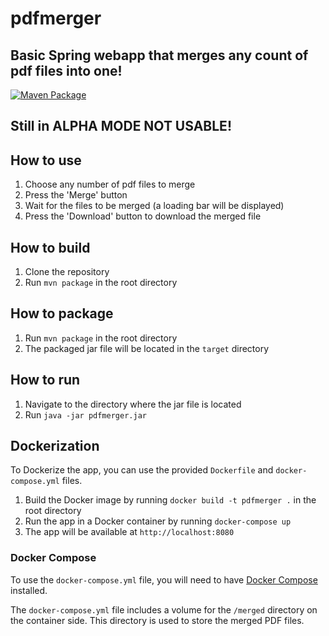 # pdfmerger
## Basic Spring webapp that merges any count of pdf files into one! 
[![Maven Package](https://github.com/RKolibri/pdfmerger/actions/workflows/maven.yml/badge.svg)](https://github.com/RKolibri/pdfmerger/actions/workflows/maven.yml)
##  Still in ALPHA MODE NOT USABLE!

## How to use
1. Choose any number of pdf files to merge
2. Press the 'Merge' button
3. Wait for the files to be merged (a loading bar will be displayed)
4. Press the 'Download' button to download the merged file

## How to build
1. Clone the repository
2. Run `mvn package` in the root directory

## How to package
1. Run `mvn package` in the root directory
2. The packaged jar file will be located in the `target` directory

## How to run
1. Navigate to the directory where the jar file is located
2. Run `java -jar pdfmerger.jar`

## Dockerization
To Dockerize the app, you can use the provided `Dockerfile` and `docker-compose.yml` files.

1. Build the Docker image by running `docker build -t pdfmerger .` in the root directory
2. Run the app in a Docker container by running `docker-compose up`
3. The app will be available at `http://localhost:8080`

### Docker Compose
To use the `docker-compose.yml` file, you will need to have [Docker Compose](https://docs.docker.com/compose/) installed.

The `docker-compose.yml` file includes a volume for the `/merged` directory on the container side. This directory is used to store the merged PDF files.
